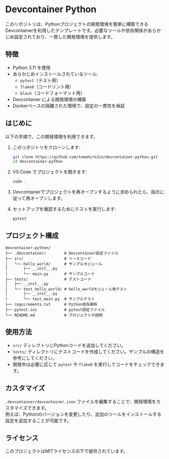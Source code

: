 # Devcontainer Python

このリポジトリは、Pythonプロジェクトの開発環境を簡単に構築できるDevcontainerを利用したテンプレートです。必要なツールや依存関係があらかじめ設定されており、一貫した開発環境を提供します。

## 特徴

- Python 3.11 を使用
- あらかじめインストールされているツール:
  - `pytest`（テスト用）
  - `flake8`（コードリント用）
  - `black`（コードフォーマット用）
- Devcontainer による開発環境の構築
- Dockerベースの隔離された環境で、設定の一貫性を保証

## はじめに

以下の手順で、この開発環境を利用できます。

1. このリポジトリをクローンします:

   ```bash
   git clone https://github.com/tomohiroJin/devcontainer-python.git
   cd devcontainer-python
   ```

2. VS Code でプロジェクトを開きます:

   ```bash
   code .
   ```

3. Devcontainerでプロジェクトを再オープンするように求められたら、指示に従って再オープンします。

4. セットアップを確認するためにテストを実行します:

   ```bash
   pytest
   ```

## プロジェクト構成

```plaintext
devcontainer-python/
├── .devcontainer/        # Devcontainer設定ファイル
├── src/                  # ソースコード
│   └── hello_world/      # サンプルモジュール
│       ├── __init__.py
│       └── main.py       # サンプルコード
├── tests/                # テストコード
│   ├── __init__.py
│   └── test_hello_world/ # hello_worldモジュール用テスト
│       ├── __init__.py
│       └── test_main.py  # サンプルテスト
├── requirements.txt      # Python依存関係
├── pytest.ini            # pytest設定ファイル
└── README.md             # プロジェクトの説明
```

## 使用方法

- `src/` ディレクトリにPythonコードを追加してください。
- `tests/` ディレクトリにテストコードを作成してください。サンプルの構造を参考にしてください。
- 開発中は必要に応じて `pytest` や `flake8` を実行してコードをチェックできます。

## カスタマイズ

`.devcontainer/devcontainer.json` ファイルを編集することで、開発環境をカスタマイズできます。  
例えば、Pythonのバージョンを変更したり、追加のツールをインストールする設定を追加することが可能です。

## ライセンス

このプロジェクトはMITライセンスの下で提供されています。
